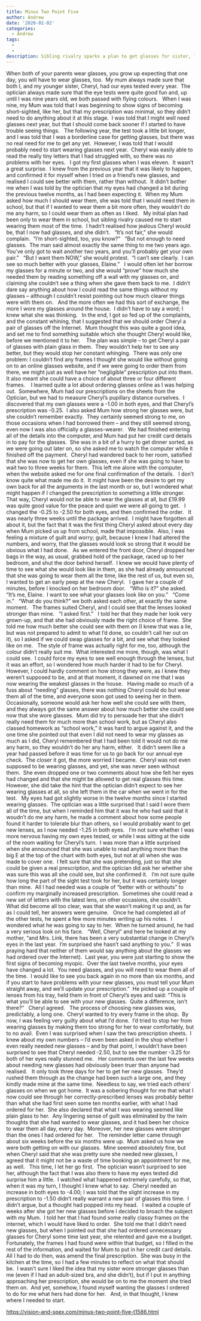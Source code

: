 ```yaml
---
title: Minus Two Point Five
author: Andrew
date: '2020-01-02'
categories:
  - Andrew
tags:
  - 
  - 
description: Sibling rivalry sparks a plan to get glasses for sister, leading to unexpected revelations about their prescriptions.
---
```

When both of your parents wear glasses, you grow up expecting that one day, you will have to wear glasses, too.  My mum always made sure that both I, and my younger sister, Cheryl, had our eyes tested every year.  The optician always made sure that the eye tests were quite good fun and, up until I was nine years old, we both passed with flying colours.
 
When I was nine, my Mum was told that I was beginning to show signs of becoming short-sighted, like her, but that my prescription was minimal, so they didn’t need to do anything about it at this stage.  I was told that I might well need glasses next year, but that I should come back sooner if I started to have trouble seeing things.
 
The following year, the test took a little bit longer, and I was told that I was a borderline case for getting glasses, but there was no real need for me to get any yet.  However, I was told that I would probably need to start wearing glasses next year.  Cheryl was easily able to read the really tiny letters that I had struggled with, so there was no problems with her eyes.
 
I got my first glasses when I was eleven.  It wasn’t a great surprise.  I knew from the previous year that it was likely to happen, and confirmed it for myself when I tried on a friend’s new glasses, and realised I could see better with them, rather than without.  It didn’t bother me when I was told by the optician that my eyes had changed a bit during the previous twelve months, as I had been expecting it.  When my Mum asked how much I should wear them, she was told that I would need them in school, but that if I wanted to wear them a bit more often, they wouldn’t do me any harm, so I could wear them as often as I liked.
 
My initial plan had been only to wear them in school, but sibling rivalry caused me to start wearing them most of the time.  I hadn’t realised how jealous Cheryl would be, that I now had glasses, and she didn’t.
 
“It’s not fair,” she would complain.  “I’m short-sighted, too, you know?”
 
“But not enough to need glasses.  The man said almost exactly the same thing to me two years ago.  You’ve only got to wait another two years, and you’ll probably get your own pair.”
 
“But I want them NOW,” she would protest.  “I can’t see clearly.  I can see so much better with your glasses, Elaine.”
 
I would often let her borrow my glasses for a minute or two, and she would “prove” how much she needed them by reading something off a wall with my glasses on, and claiming she couldn’t see a thing when she gave them back to me.  I didn’t dare say anything about how I could read the same things without my glasses – although I couldn’t resist pointing out how much clearer things were with them on.
 
And the more often we had this sort of exchange, the more I wore my glasses around the house.  I didn’t have to say a word; I knew what she was thinking.
 
In the end, I got so fed up of the complaints, and the constant whining, that I suggested that we should order Cheryl a pair of glasses off the Internet.  Mum thought this was quite a good idea, and set me to find something suitable which she thought Cheryl would like, before we mentioned it to her.  
 
The plan was simple – to get Cheryl a pair of glasses with plain glass in them.  They wouldn’t help her to see any better, but they would stop her constant whinging.  There was only one problem: I couldn’t find any frames I thought she would like without going on to an online glasses website, and if we were going to order them from there, we might just as well have her “negligible” prescription put into them.  It also meant she could have a choice of about three or four different frames.  
 
I learned quite a lot about ordering glasses online as I was helping out.  Somewhere, Mum had our prescriptions on the sheets from the Optician, but we had to measure Cheryl’s pupillary distance ourselves.  I discovered that my own glasses were a -1.00 in both eyes, and that Cheryl’s prescription was -0.25.  I also asked Mum how strong her glasses were, but she couldn’t remember exactly.  They certainly seemed strong to me, on those occasions when I had borrowed them – and they still seemed strong, even now I was also officially a glasses-wearer.
 
We had finished entering all of the details into the computer, and Mum had put her credit card details in to pay for the glasses.  She was in a bit of a hurry to get dinner sorted, as we were going out later on, so she asked me to watch the computer while it finished off the payment.  Cheryl had wandered back to her room, satisfied that she was now to get her own glasses, even if she was going to have to wait two to three weeks for them.  This left me alone with the computer, when the website asked me for one final confirmation of the details.
 
I don’t know quite what made me do it.  It might have been the desire to get my own back for all the arguments in the last month or so, but I wondered what might happen if I changed the prescription to something a little stronger.  That way, Cheryl would not be able to wear the glasses at all, but £19.99 was quite good value for the peace and quiet we were all going to get.
 
I changed the -0.25 to -2.50 for both eyes, and then confirmed the order.
 
It was nearly three weeks until the package arrived.  I might have forgotten all about it, but the fact that it was the first thing Cheryl asked about every day when Mum picked us up from school, made that impossible.  Also, I was feeling a mixture of guilt and worry; guilt, because I knew I had altered the numbers, and worry, that the glasses would look so strong that it would be obvious what I had done.
 
As we entered the front door, Cheryl dropped her bags in the way, as usual, grabbed hold of the package, raced up to her bedroom, and shut the door behind herself.  I knew we would have plenty of time to see what she would look like in them, as she had already announced that she was going to wear them all the time, like the rest of us, but even so, I wanted to get an early peep at the new Cheryl.
 
I gave her a couple of minutes, before I knocked on her bedroom door.
 
“Who is it?” she asked.
 
“It’s me, Elaine.  I want to see what your glasses look like on you.”
 
“Come in.”
 
“What do you think?” we both asked each other, at exactly the same moment.
 
The frames suited Cheryl, and I could see that the lenses looked stronger than mine.
 
“I asked first.”
 
I told her that they made her look very grown-up, and that she had obviously made the right choice of frame.  She told me how much better she could see with them on (I knew that was a lie, but was not prepared to admit to what I’d done, so couldn’t call her out on it), so I asked if we could swap glasses for a bit, and see what they looked like on me.
 
The style of frame was actually right for me, too, although the colour didn’t really suit me.  What interested me more, though, was what I could see.  I could force my eyes to see well enough through the lenses, but it was an effort, so I wondered how much harder it had to be for Cheryl.  However, I could hardly comment on how strong they were, as I knew they weren’t supposed to be, and at that moment, it dawned on me that I was now wearing the weakest glasses in the house.
 
Having made so much of a fuss about “needing” glasses, there was nothing Cheryl could do but wear them all of the time, and everyone soon got used to seeing her in them.  Occasionally, someone would ask her how well she could see with them, and they always got the same answer about how much better she could see now that she wore glasses.  Mum did try to persuade her that she didn’t really need them for much more than school work, but as Cheryl also classed homework as “school work,” it was hard to argue against it, and the one time she pointed out that even I did not need to wear my glasses as much as I did, Cheryl remembered that I had been told it would not do me any harm, so they wouldn’t do her any harm, either.
 
It didn’t seem like a year had passed before it was time for us to go back for our annual eye check.  The closer it got, the more worried I became.  Cheryl was not even supposed to be wearing glasses, and yet, she was never seen without them.  She even dropped one or two comments about how she felt her eyes had changed and that she might be allowed to get real glasses this time.  However, she did take the hint that the optician didn’t expect to see her wearing glasses at all, so she left them in the car when we went in for the test.
 
My eyes had got slightly worse in the twelve months since I started wearing glasses.  The optician was a little surprised that I said I wore them all of the time, but when I reminded him that it was he who had said that it woudn’t do me any harm, he made a comment about how some people found it harder to tolerate blur than others, so I would probably want to get new lenses, as I now needed -1.25 in both eyes.
 
I’m not sure whether I was more nervous having my own eyes tested, or while I was sitting at the side of the room waiting for Cheryl’s turn.  I was more than a little surprised when she announced that she was unable to read anything more than the big E at the top of the chart with both eyes, but not at all when she was made to cover one.  I felt sure that she was pretending, just so that she could be given a real prescription, and the optician did ask her whether she was sure this was all she could see, but she confirmed it.
 
I’m not sure quite how long the part of the sight test took for her, but it was certainly longer than mine.  All I had needed was a couple of “better with or withouts” to confirm my marginally increased prescription.  Sometimes she could read a new set of letters with the latest lens, on other occasions, she couldn’t.  What did become all too clear, was that she wasn’t making it up and, as far as I could tell, her answers were genuine.
 
Once he had completed all of the other tests, he spent a few more minutes writing up his notes.  I wondered what he was going to say to her.  When he turned around, he had a very serious look on his face.
 
“Well, Cheryl” and here he looked at my mother, “and Mrs. Link, there has been a very substantial change in Cheryl’s eyes in the last year.  I’m surprised she hasn’t said anything to you.”  (I was praying hard that neither of them would say anything about the glasses we had ordered over the Internet).  Last year, you were just starting to show the first signs of becoming myopic.  Over the last twelve months, your eyes have changed a lot.  You need glasses, and you will need to wear them all of the time.  I would like to see you back again in no more than six months, and if you start to have problems with your new glasses, you must tell your Mum straight away, and we’ll update your prescription.”  He picked up a couple of lenses from his tray, held them in front of Cheryl’s eyes and said: “This is what you’ll be able to see with your new glasses.  Quite a difference, isn’t there?”
 
Cheryl agreed.
 
The process of choosing new glasses was, predictably, a long one.  Cheryl wanted to try every frame in the shop.  By now, I was feeling very guilty about what I’d done.  I’d tried to stop her from wearing glasses by making them too strong for her to wear comfortably, but to no avail.  Even I was surprised when I saw the two prescription sheets.  I knew about my own numbers – I’d even been asked in the shop whether I even really needed new glasses – and by that point, I wouldn’t have been surprised to see that Cheryl needed -2.50, but to see the number -3.25 for both of her eyes really stunned me.   Her comments over the last few weeks about needing new glasses had obviously been truer than anyone had realised.
 
It only took three days for her to get her new glasses.  They’d rushed them through as the change had been such a large one, and they kindly made mine at the same time.  Needless to say, we tried each others’ glasses on when we got home.  It was a sobering thought for me that what I now could see through her correctly-prescribed lenses was probably better than what she had first seen some ten months earlier, with what I had ordered for her.  She also declared that what I was wearing seemed like plain glass to her.  Any lingering sense of guilt was eliminated by the twin thoughts that she had wanted to wear glasses, and it had been her choice to wear them all day, every day.  Moreover, her new glasses were stronger than the ones I had ordered for her.
 
The reminder letter came through about six weeks before the six months were up.  Mum asked us how we were both getting on with our glasses.  Mine seemed absolutely fine, but when Cheryl said that she was pretty sure she needed new glasses, I agreed that it might not be a waste of time booking an appointment for me, as well.
 
This time, I let her go first.  The optician wasn’t surprised to see her, although the fact that I was also there to have my eyes tested did surprise him a little.  I watched what happened extremely carefully, so that, when it was my turn, I thought I knew what to say.  Cheryl needed an increase in both eyes to -4.00; I was told that the slight increase in my prescription to -1.50 didn’t really warrant a new pair of glasses this time.  I didn’t argue, but a thought had popped into my head.
 
I waited a couple of weeks after she got her new glasses before I decided to broach the subject with my Mum.  I told her that I had found some really classy frames on the internet, which I would have liked to order.  She told me that I didn’t need new glasses, but when I pointed out that she had ordered unnecessary glasses for Cheryl some time last year, she relented and gave me a budget. Fortunately, the frames I had found were within that budget, so I filled in the rest of the information, and waited for Mum to put in her credit card details.  All I had to do then, was amend the final prescription.  She was busy in the kitchen at the time, so I had a few minutes to reflect on what that should be.  I wasn’t sure I liked the idea that my sister wore stronger glasses than me (even if I had an adult-sized bra, and she didn’t), but if I put in anything approaching her prescription, she would be on to me the moment she tried them on.  And yet, somehow, I found myself wanting the glasses I ordered to do for me what hers had done for her.
 
And, in that thought, I knew where I needed to start.

https://vision-and-spex.com/minus-two-point-five-t1586.html
